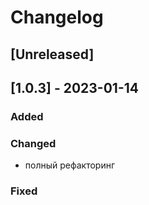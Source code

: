 # Changelog

## [Unreleased]

## [1.0.3] - 2023-01-14

### Added

### Changed

- полный рефакторинг

### Fixed

